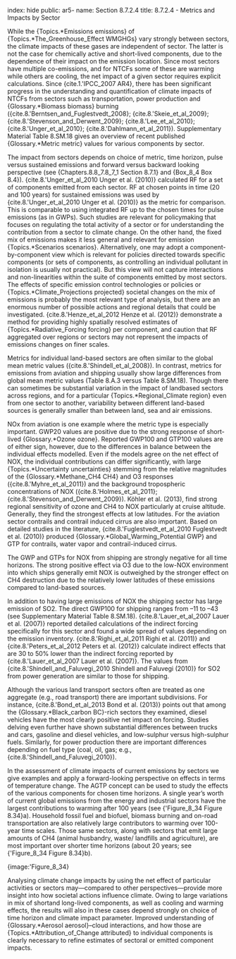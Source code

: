 index: hide
public: ar5-
name: Section 8.7.2.4
title: 8.7.2.4 - Metrics and Impacts by Sector

While the {Topics.*Emissions emissions} of {Topics.*The_Greenhouse_Effect WMGHGs} vary strongly between sectors, the climate impacts of these gases are independent of sector. The latter is not the case for chemically active and short-lived components, due to the dependence of their impact on the emission location. Since most sectors have multiple co-emissions, and for NTCFs some of these are warming while others are cooling, the net impact of a given sector requires explicit calculations. Since {cite.1.'IPCC_2007 AR4}, there has been significant progress in the understanding and quantification of climate impacts of NTCFs from sectors such as transportation, power production and {Glossary.*Biomass biomass} burning ({cite.8.'Berntsen_and_Fuglestvedt_2008}; {cite.8.'Skeie_et_al_2009}; {cite.8.'Stevenson_and_Derwent_2009}; {cite.8.'Lee_et_al_2010}; {cite.8.'Unger_et_al_2010}; {cite.8.'Dahlmann_et_al_2011}). Supplementary Material Table 8.SM.18 gives an overview of recent published {Glossary.*Metric metric} values for various components by sector.

The impact from sectors depends on choice of metric, time horizon, pulse versus sustained emissions and forward versus backward looking perspective (see {Chapters.8.8_7.8_7_1 Section 8.7.1} and {Box_8_4 Box 8.4}). {cite.8.'Unger_et_al_2010 Unger et al. (2010)} calculated RF for a set of components emitted from each sector. RF at chosen points in time (20 and 100 years) for sustained emissions was used by {cite.8.'Unger_et_al_2010 Unger et al. (2010)} as the metric for comparison. This is comparable to using integrated RF up to the chosen times for pulse emissions (as in GWPs). Such studies are relevant for policymaking that focuses on regulating the total activity of a sector or for understanding the contribution from a sector to climate change. On the other hand, the fixed mix of emissions makes it less general and relevant for emission {Topics.*Scenarios scenarios}. Alternatively, one may adopt a component-by-component view which is relevant for policies directed towards specific components (or sets of components, as controlling an individual pollutant in isolation is usually not practical). But this view will not capture interactions and non-linearities within the suite of components emitted by most sectors. The effects of specific emission control technologies or policies or {Topics.*Climate_Projections projected} societal changes on the mix of emissions is probably the most relevant type of analysis, but there are an enormous number of possible actions and regional details that could be investigated. {cite.8.'Henze_et_al_2012 Henze et al. (2012)} demonstrate a method for providing highly spatially resolved estimates of {Topics.*Radiative_Forcing forcing} per component, and caution that RF aggregated over regions or sectors may not represent the impacts of emissions changes on finer scales.

Metrics for individual land-based sectors are often similar to the global mean metric values ({cite.8.'Shindell_et_al_2008}). In contrast, metrics for emissions from aviation and shipping usually show large differences from global mean metric values (Table 8.A.3 versus Table 8.SM.18). Though there can sometimes be substantial variation in the impact of landbased sectors across regions, and for a particular {Topics.*Regional_Climate region} even from one sector to another, variability between different land-based sources is generally smaller than between land, sea and air emissions.

NOx from aviation is one example where the metric type is especially important. GWP20 values are positive due to the strong response of short-lived {Glossary.*Ozone ozone}. Reported GWP100 and GTP100 values are of either sign, however, due to the differences in balance between the individual effects modelled. Even if the models agree on the net effect of NOX, the individual contributions can differ significantly, with large {Topics.*Uncertainty uncertainties} stemming from the relative magnitudes of the {Glossary.*Methane_CH4 CH4} and O3 responses ({cite.8.'Myhre_et_al_2011}) and the background tropospheric concentrations of NOX ({cite.8.'Holmes_et_al_2011}; {cite.8.'Stevenson_and_Derwent_2009}). Köhler et al. (2013), find strong regional sensitivity of ozone and CH4 to NOX particularly at cruise altitude. Generally, they find the strongest effects at low latitudes. For the aviation sector contrails and contrail induced cirrus are also important. Based on detailed studies in the literature, {cite.8.'Fuglestvedt_et_al_2010 Fuglestvedt et al. (2010)} produced {Glossary.*Global_Warming_Potential GWP} and GTP for contrails, water vapor and contrail-induced cirrus.

The GWP and GTPs for NOX from shipping are strongly negative for all time horizons. The strong positive effect via O3 due to the low-NOX environment into which ships generally emit NOX is outweighed by the stronger effect on CH4 destruction due to the relatively lower latitudes of these emissions compared to land-based sources.

In addition to having large emissions of NOX the shipping sector has large emission of SO2. The direct GWP100 for shipping ranges from –11 to –43 (see Supplementary Material Table 8.SM.18). {cite.8.'Lauer_et_al_2007 Lauer et al. (2007)} reported detailed calculations of the indirect forcing specifically for this sector and found a wide spread of values depending on the emission inventory. {cite.8.'Righi_et_al_2011 Righi et al. (2011)} and {cite.8.'Peters_et_al_2012 Peters et al. (2012)} calculate indirect effects that are 30 to 50% lower than the indirect forcing reported by {cite.8.'Lauer_et_al_2007 Lauer et al. (2007)}. The values from {cite.8.'Shindell_and_Faluvegi_2010 Shindell and Faluvegi (2010)} for SO2 from power generation are similar to those for shipping.

Although the various land transport sectors often are treated as one aggregate (e.g., road transport) there are important subdivisions. For instance, {cite.8.'Bond_et_al_2013 Bond et al. (2013)} points out that among the {Glossary.*Black_carbon BC}-rich sectors they examined, diesel vehicles have the most clearly positive net impact on forcing. Studies delving even further have shown substantial differences between trucks and cars, gasoline and diesel vehicles, and low-sulphur versus high-sulphur fuels. Similarly, for power production there are important differences depending on fuel type (coal, oil, gas; e.g., {cite.8.'Shindell_and_Faluvegi_2010}).

In the assessment of climate impacts of current emissions by sectors we give examples and apply a forward-looking perspective on effects in terms of temperature change. The AGTP concept can be used to study the effects of the various components for chosen time horizons. A single year’s worth of current global emissions from the energy and industrial sectors have the largest contributions to warming after 100 years (see {'Figure_8_34 Figure 8.34}a). Household fossil fuel and biofuel, biomass burning and on-road transportation are also relatively large contributors to warming over 100-year time scales. Those same sectors, along with sectors that emit large amounts of CH4 (animal husbandry, waste/ landfills and agriculture), are most important over shorter time horizons (about 20 years; see {'Figure_8_34 Figure 8.34}b).

{image:'Figure_8_34}

Analysing climate change impacts by using the net effect of particular activities or sectors may—compared to other perspectives—provide more insight into how societal actions influence climate. Owing to large variations in mix of shortand long-lived components, as well as cooling and warming effects, the results will also in these cases depend strongly on choice of time horizon and climate impact parameter. Improved understanding of {Glossary.*Aerosol aerosol}–cloud interactions, and how those are {Topics.*Attribution_of_Change attributed} to individual components is clearly necessary to refine estimates of sectoral or emitted component impacts.
